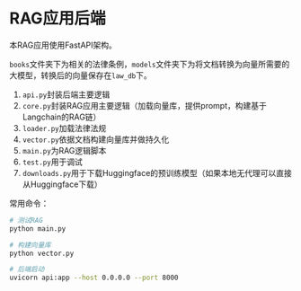 # RAG应用后端
本RAG应用使用FastAPI架构。

`books`文件夹下为相关的法律条例，`models`文件夹下为将文档转换为向量所需要的大模型，转换后的向量保存在`law_db`下。

1. `api.py`封装后端主要逻辑
2. `core.py`封装RAG应用主要逻辑（加载向量库，提供prompt，构建基于Langchain的RAG链）
3. `loader.py`加载法律法规
4. `vector.py`依据文档构建向量库并做持久化
5. `main.py`为RAG逻辑脚本
6. `test.py`用于调试
7. `downloads.py`用于下载Huggingface的预训练模型（如果本地无代理可以直接从Huggingface下载）

常用命令：
``` python
# 测试RAG
python main.py

# 构建向量库
python vector.py
```
``` sh
# 后端启动
uvicorn api:app --host 0.0.0.0 --port 8000
```
